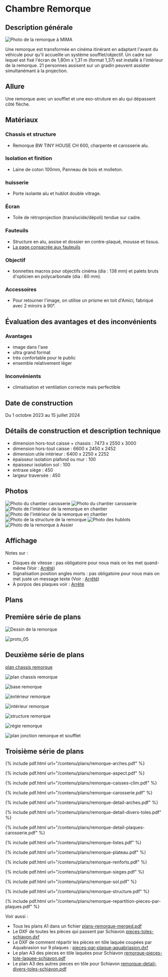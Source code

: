 #  Chambre Remorque

## Description générale

![Photo de la remorque à MIMA](photos/co-mima-1.JPG)

Une remorque est transformée en cinéma itinérant en adaptant l'avant du véhicule pour qu'il accueille un système soufflet/objectif. Un cadre sur lequel est fixé l'écran de 1,80m x 1,31 m (format 1,37) est installé à l'intérieur de la remorque. 21 personnes assisent sur un gradin peuvent assister simultanémant à la projection.

## Allure
Une remorque avec un soufflet et une exo-struture en alu qui dépassent côté flèche.

## Matériaux

### Chassis et structure
- Remorque BW TINY HOUSE CH 600, charpente et carosserie alu.

### Isolation et finition
- Laine de coton 100mm, Panneau de bois et molleton.

### huisserie
- Porte isolante alu et hublot double vitrage.

### Écran
- Toile de rétroprojection (translucide/dépoli) tendue sur cadre.

### Fauteuils
- Structure en alu, assise et dossier en contre-plaqué, mousse et tissus.
- [La page consacrée aux fauteuils](technique/fauteuils.md)
  
### Objectif
- bonnettes macros pour objectifs cinéma (dia : 138 mm) et palets bruts d'opticien en polycarbonate (dia : 80 mm).

### Accessoires
- Pour retourner l'image, on utilise un prisme en toit d'Amici, fabriqué avec 2 miroirs à 90°.

## Évaluation des avantages et des inconvénients

### Avantages
- image dans l'axe
- ultra grand format
- très confortable pour le public
- ensemble relativement léger

### Inconvénients
- climatisation et ventilation correcte mais perfectible

## Date de construction
Du 1 octobre 2023 au 15 juillet 2024

## Détails de construction et description technique

- dimension hors-tout caisse + chassis : 7473 x 2550 x 3000
- dimension hors-tout caisse : 6600 x 2450 x 2452
- dimension utile intérieur : 6400 x 2250 x 2252
- épaisseur isolation plafond ou mur : 100
- épaisseur isolation sol : 100
- entraxe siège : 450
- largeur traversée : 450

## Photos

![Photo du chantier carosserie](photos/remorque-chantier-carosserie-1.jpg)
![Photo du chantier carosserie](photos/remorque-chantier-carosserie-2.jpg)
![Photo de l'intérieur de la remorque en chantier](photos/remorque-chantier-interieur-1.jpg)
![Photo de l'intérieur de la remorque en chantier](photos/remorque-chantier-interieur-2.jpg)
![Photo de la structure de la remorque](photos/remorque-structure.jpg)
![Photo des hublots](photos/hublots.jpg)
![Photo de la remorque à Assier](photos/remorque-assier.jpg)

## Affichage

Notes sur :

- Disques de vitesse : pas obligatoire pour nous mais on les met quand-même (Voir : [Arrêté](https://www.legifrance.gouv.fr/loda/id/JORFTEXT000000163897))
- Signalisation position angles morts : pas obligatoire pour nous mais on met juste un message texte (Voir : [Arrêté](https://www.legifrance.gouv.fr/codes/article_lc/LEGIARTI000042534807))
- À porpos des plaques voir : [Arrêté](https://www.legifrance.gouv.fr/jorf/id/JORFTEXT000042865682)

## Plans

## Première série de plans

![Dessin de la remorque](/contenu/dessins/remorque.png)

![proto_05](/contenu/plans/proto_05.jpg)

## Deuxième série de plans

[plan chassis remorque](/contenu/plans/doc_bw_tiny_house_ch600.pdf)

![plan chassis remorque](/contenu/plans/doc_bw_tiny_house_ch600.jpg)

![base remorque](/contenu/plans/remorque_base_V02.jpeg)

![extérieur remorque](/contenu/plans/remorque_ext_V02.jpeg)

![intérieur remorque](/contenu/plans/remorque_int_V02.jpeg)

![structure remorque](/contenu/plans/remorque_structure_V02.jpeg)

![régie remorque](/contenu/plans/remorque_regie_V01.jpeg)

![plan jonction remorque et soufflet](/contenu/plans/planchette_largeur_utile_V02.jpeg)

## Troisième série de plans

{% include pdf.html url="/contenu/plans/remorque-arches.pdf" %}

{% include pdf.html url="/contenu/plans/remorque-aspect.pdf" %}

{% include pdf.html url="/contenu/plans/remorque-caisses-clim.pdf" %}

{% include pdf.html url="/contenu/plans/remorque-carosserie.pdf" %}

{% include pdf.html url="/contenu/plans/remorque-detail-arches.pdf" %}

{% include pdf.html url="/contenu/plans/remorque-detail-divers-toles.pdf" %}

{% include pdf.html url="/contenu/plans/remorque-detail-plaques-carosserie.pdf" %}

{% include pdf.html url="/contenu/plans/remorque-listes.pdf" %}

{% include pdf.html url="/contenu/plans/remorque-plateau.pdf" %}

{% include pdf.html url="/contenu/plans/remorque-renforts.pdf" %}

{% include pdf.html url="/contenu/plans/remorque-sieges.pdf" %}

{% include pdf.html url="/contenu/plans/remorque-sol.pdf" %}

{% include pdf.html url="/contenu/plans/remorque-structure.pdf" %}

{% include pdf.html url="/contenu/plans/remorque-repartition-pieces-par-plaques.pdf" %}

Voir aussi :
- Tous les plans A1 dans un fichier [plans-remorque-merged.pdf](/contenu/plans/plans-remorque-merged.pdf)
- Le DXF de toutes les pièces qui passent par Schiavon [pieces-toles-schiavon.dxf](/contenu/plans/pieces-toles-schiavon.dxf)
- Le DXF de comment répartir les pièces en tôle laquée coupées par Aquabrasion sur 9 plaques : [pieces-par-plaque-aquabriasion.dxf](/contenu/plans/pieces-par-plaque-aquabriasion.dxf)
- Le plan A3 des pieces en tôle laquées pour Schiavon [remorque-pieces-tole-laquee-schiavon.pdf](contenu/plans/remorque-pieces-tole-laquee-schiavon.pdf)
- Le plan A3 des autres pieces en tôle pour Schiavon [remorque-detail-divers-toles-schiavon.pdf](contenu/plans/remorque-detail-divers-toles-schiavon.pdf)
